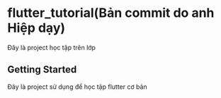 # flutter_tutorial(Bản commit do anh Hiệp dạy)

Đây là project học tập trên lớp

## Getting Started

Đây là project sử dụng để học tập flutter cơ bản


